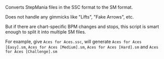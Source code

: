 Converts StepMania files in the SSC format to the SM format.

Does not handle any gimmicks like "Lifts", "Fake Arrows", etc.

But if there are chart-specific BPM changes and stops, this script is smart enough to split it into multiple SM files.

For example, give `Aces for Aces.ssc`, will generate `Aces for Aces [Easy].sm`, `Aces for Aces [Medium].sm`,
`Aces for Aces [Hard].sm` and `Aces for Aces [Challenge].sm`
